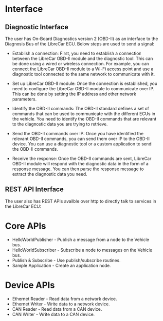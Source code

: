 # Interface

## Diagnostic Interface
The user has On-Board Diagnostics version 2 (OBD-II) as an interface to the Diagnosis Bus of the LibreCar ECU.
Below steps are used to send a signal:

* Establish a connection: First, you need to establish a connection between the LibreCar OBD-II module and the diagnostic tool. This can be done using a wired or wireless connection. For example, you can connect the LibreCar OBD-II module to a Wi-Fi access point and use a diagnostic tool connected to the same network to communicate with it.

* Set up LibreCar OBD-II module: Once the connection is established, you need to configure the LibreCar OBD-II module to communicate over IP. This can be done by setting the IP address and other network parameters.

* Identify the OBD-II commands: The OBD-II standard defines a set of commands that can be used to communicate with the different ECUs in the vehicle. You need to identify the OBD-II commands that are relevant to the diagnostic data you are trying to retrieve.

* Send the OBD-II commands over IP: Once you have identified the relevant OBD-II commands, you can send them over IP to the OBD-II device. You can use a diagnostic tool or a custom application to send the OBD-II commands.

* Receive the response: Once the OBD-II commands are sent,  LibreCar OBD-II module will respond with the diagnostic data in the form of a response message. You can then parse the response message to extract the diagnostic data you need.

## REST API Interface

The user also has REST APIs availble over http to directly talk to services in the LibreCar ECU:

# Core APIs
  +  HelloWorldPublisher - Publish a message from a node to the Vehicle bus.
  +  HelloWorldSubscriber - Subscribe a node to messages on the Vehicle bus.
  +  Publish & Subscribe - Use publish/subscribe routines.
  +  Sample Application - Create an application node.
# Device APIs
  +  Ethernet Reader - Read data from a network device.
  +  Ethernet Writer - Write data to a network device.
  +  CAN Reader - Read data from a CAN device.
  +  CAN Writer - Write data to a CAN device.
